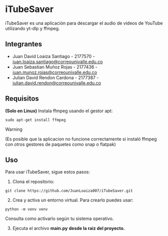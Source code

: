 # iTubeSaver

iTubeSaver es una aplicación para descargar el audio de videos de YouTube utilizando yt-dlp y ffmpeg.

## Integrantes

- Juan David Loaiza Santiago - 2177570 - juan.loaiza.santiago@correounivalle.edu.co
- Juan Sebastian Muñoz Rojas - 2177436 - juan.munoz.rojas@correounivalle.edu.co
- Julian David Rendon Cardona - 2177387 - julian.david.rendon@correounivalle.edu.co

## Requisitos
**(Solo en Linux)** Instala ffmpeg usando el gestor apt:
```
sudo apt-get install ffmpeg
```

> [!WARNING]
> (Es posible que la aplicacion no funcione correctamente si instaló ffmpeg con otros gestores de paquetes como snap o flatpak)

## Uso

Para usar iTubeSaver, sigue estos pasos:

1. Clona el repositorio:
```
git clone https://github.com/JuanLoaiza007/iTubeSaver.git
```

2. Crea y activa un entorno virtual. Para crearlo puedes usar:
```
python -m venv venv
```
Consulta como activarlo según tu sistema operativo.

3. Ejecuta el archivo **main.py** **desde la raiz del proyecto.**
